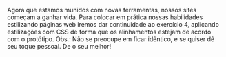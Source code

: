 Agora que estamos munidos com novas ferramentas, nossos sites começam a ganhar vida. Para colocar em prática nossas habilidades estilizando páginas web iremos dar continuidade ao exercício 4, aplicando estilizações com CSS de forma que os alinhamentos estejam de acordo com o protótipo.
Obs.: Não se preocupe em ficar idêntico, e se quiser dê seu toque pessoal. De o seu melhor!
